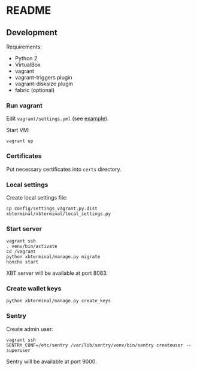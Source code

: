# README

## Development

Requirements:

* Python 2
* VirtualBox
* vagrant
* vagrant-triggers plugin
* vagrant-disksize plugin
* fabric (optional)

### Run vagrant

Edit `vagrant/settings.yml` (see [example](vagrant/default_settings.yml)).

Start VM:

```
vagrant up
```

### Certificates

Put necessary certificates into `certs` directory.

### Local settings

Create local settings file:

```
cp config/settings_vagrant.py.dist xbterminal/xbterminal/local_settings.py
```

### Start server

```
vagrant ssh
. venv/bin/activate
cd /vagrant
python xbterminal/manage.py migrate
honcho start
```

XBT server will be available at port 8083.

### Create wallet keys

```
python xbterminal/manage.py create_keys
```

### Sentry

Create admin user:

```
vagrant ssh
SENTRY_CONF=/etc/sentry /var/lib/sentry/venv/bin/sentry createuser --superuser
```

Sentry will be available at port 9000.
